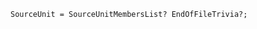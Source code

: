 <!-- This file is generated automatically by infrastructure scripts. Please don't edit by hand. -->

```{ .ebnf .slang-ebnf #SourceUnit }
SourceUnit = SourceUnitMembersList? EndOfFileTrivia?;
```
